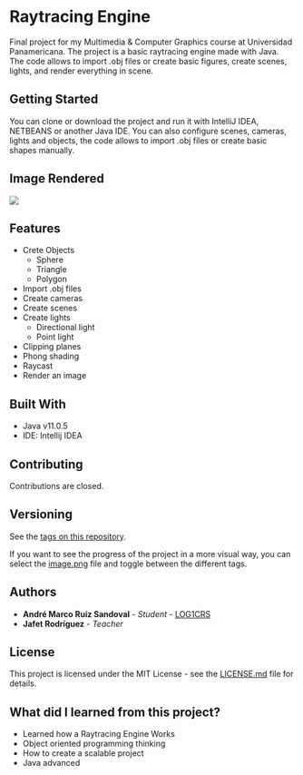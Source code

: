 # Raytracing Engine

Final project for my Multimedia & Computer Graphics course at Universidad Panamericana.
The project is a basic raytracing engine made with Java.
The code allows to import .obj files or create basic figures, create scenes, lights, and render everything in scene.

## Getting Started

You can clone or download the project and run it with IntelliJ IDEA, NETBEANS or another Java IDE. You can also configure scenes, cameras, lights and objects, the code allows to import .obj files or create basic shapes manually.

## Image Rendered

![](https://lh3.googleusercontent.com/qjo-7hIn62QceATdn3yiXWnQGnNq7HLPOxq1R16PiomPf6jHlRBX-oz5va2W5JRUbINCMXF77h1GBFFS71ozmH0lrottBEqtbCogzy1DeDkHsqNkmyzfdmBLFWQc1Whoxdtf8Vw-VFGO8eGzPl5VxBQqGo7zkcOejvJ3x5VFQuhJtt7yQmsNFP6HGyodq2Hi-AiN8o2Vu5FErfc8PT7-QNY0K_Mf3_daTZ8YyEESpGgvb8rf19UVVFGhyF-mmgupH1FBM24tTIjj32rFoW2uUWD1vBzCUXnalRIuDtAfQd0pIZQnNJKE-U58zuI2sv-bZ4ghTmCcbrPhuF25jyHN_k7deVRX0uZR6cNB7Tr2_Vk15jNleYFCkxu5Ss8f5Oi71kDn1zu32eJ5OLLOAkoVa0QLyPj7JeDjdBRMTfnnEphRB5T9elS0xin4cWWWzsaMcxU1Bo4utk5GqA_y-APTrVPjN8BZiDYzDORM3C-AFEBUUC5JFsD49dTzKUHH-4yfWgNRWCODXeCUU5lfImpL4bip4MfmtxxytFaACT9mfbjQ5fvw71L5ZiMmGNeoGTqPs5jJZz5p50ZjZ525CYqVTyAwSBiDB-J0kWN4U9x5kNTwDosGY26MZEGObXRyOh1U7aitasMHSxG9kULJYMTk8n5JJz7jkCVbJEDOJl3uBG3kdyPM-c4RukAFooYrog=s800-no?authuser=1)

## Features

 - Crete Objects
	 - Sphere
	 - Triangle
	 - Polygon
 - Import .obj files
 - Create cameras
 - Create scenes
 - Create lights
	 - Directional light
	 - Point light
 - Clipping planes
 - Phong shading 
 - Raycast
 - Render an image
  
## Built With

* Java v11.0.5
* IDE: Intellij IDEA

## Contributing

Contributions are closed.

## Versioning

See the [tags on this repository](https://github.com/LOG1CRS/Raytracing/releases). 

If you want to see the progress of the project in a more visual way, you can select the [image.png](https://github.com/LOG1CRS/Raytracing-Engine/blob/master/image.png) file and toggle between the different tags.

## Authors

* **André Marco Ruiz Sandoval** - *Student* - [LOG1CRS](https://github.com/LOG1CRS)
* **Jafet Rodríguez** - *Teacher* 

## License

This project is licensed under the MIT License - see the [LICENSE.md](https://github.com/LOG1CRS/Raytracing/blob/master/LICENSE) file for details.

## What did I learned from this project?

* Learned how a Raytracing Engine Works
* Object oriented programming thinking
* How to create a scalable project
* Java advanced
